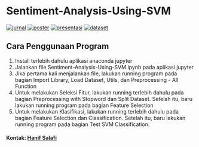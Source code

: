 # Sentiment-Analysis-Using-SVM

[![jurnal](https://img.shields.io/badge/Jurnal-Telkom-blue.svg)](https://drive.google.com/file/d/1aTILpHBohAF4iT6lmgWHB1zIV4oJycNd/view?usp=sharing)
[![poster](https://img.shields.io/badge/Poster-Laporan-orange.svg)](https://drive.google.com/file/d/1BdpGVoZP5WzkYTKf6NxU_gQwTtLPLTcf/view?usp=sharing)
[![presentasi](https://img.shields.io/badge/Materi-Presentasi-red.svg)](https://drive.google.com/file/d/1Ot9g0hiT6DJNwIsvBRDn7TK9aS9KRQtQ/view?usp=sharing)
[![dataset](https://img.shields.io/badge/Dataset-PolarityV2-brightgreen.svg)](http://www.cs.cornell.edu/people/pabo/movie-review-data/)

## Cara Penggunaan Program

1. Install terlebih dahulu aplikasi anaconda jupyter
2. Jalankan file Sentiment-Analysis-Using-SVM.ipynb pada aplikasi jupyter
3. Jika pertama kali menjalankan file, lakukan running program pada bagian Import Library, Load Dataset, Utils, dan Preprocessing - All Function
4. Untuk melakukan Seleksi Fitur, lakukan running terlebih dahulu pada bagian Preprocessing with Stopword dan Split Dataset. Setelah itu, baru lakukan running program pada bagian Feature Selection
5. Untuk melakukan Klasifikasi, lakukan running terlebih dahulu pada bagian Feature Selection dan Classification. Setelah itu, baru lakukan running program pada bagian Test SVM Classification.


#### Kontak: [Hanif Salafi](https://www.linkedin.com/in/hanif-salafi/)
